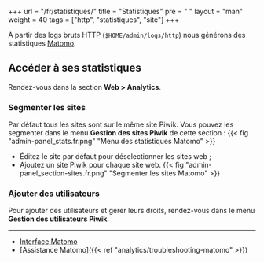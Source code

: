 +++
url = "/fr/statistiques/"
title = "Statistiques"
pre = "<i class='fas fa-chart-line'></i>&nbsp;"
layout = "man"
weight = 40
tags = ["http", "statistiques", "site"]
+++

À partir des logs bruts HTTP (`$HOME/admin/logs/http`) nous générons des statistiques [Matomo](https://fr.matomo.org/).


## Accéder à ses statistiques
Rendez-vous dans la section **Web > Analytics**.


### Segmenter les sites
Par défaut tous les sites sont sur le même site Piwik. Vous pouvez les segmenter dans le menu **Gestion des sites Piwik** de cette section :
{{< fig "admin-panel_stats.fr.png" "Menu des statistiques Matomo" >}}

- Éditez le site par défaut pour déselectionner les sites web ;
- Ajoutez un site Piwik pour chaque site web.
{{< fig "admin-panel_section-sites.fr.png" "Segmenter les sites Matomo" >}}


### Ajouter des utilisateurs
Pour ajouter des utilisateurs et gérer leurs droits, rendez-vous dans le menu **Gestion des utilisateurs Piwik**.

----

- [Interface Matomo](https://analytics.alwaysdata.com)
- [Assistance Matomo]({{< ref "analytics/troubleshooting-matomo" >}})
